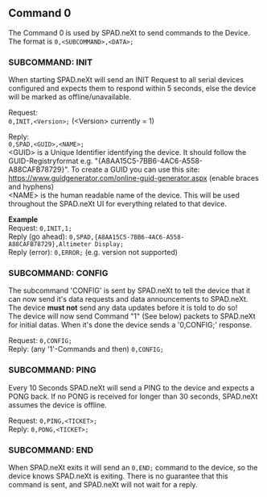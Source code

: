 ## Command 0
The Command 0 is used by SPAD.neXt to send commands to the Device.
The format is `0,<SUBCOMMAND>,<DATA>;`  

### SUBCOMMAND: INIT
When starting SPAD.neXt will send an INIT Request to all serial devices configured and expects them to respond within 5 seconds, else the device will be marked as offline/unavailable.

Request:  
`0,INIT,<Version>;` (\<Version\> currently = 1)

Reply:  
`0,SPAD,<GUID>,<NAME>;`  
\<GUID\> is a Unique Identifier identifying the device. It should follow the GUID-Registryformat e.g. "{A8AA15C5-7BB6-4AC6-A558-A88CAFB78729}". To create a GUID you can use this site: https://www.guidgenerator.com/online-guid-generator.aspx (enable braces and hyphens)  
\<NAME\> is the human readable name of the device. This will be used throughout the SPAD.neXt UI for everything related to that device.

**Example**  
Request: `0,INIT,1;`  
Reply (go ahead): `0,SPAD,{A8AA15C5-7BB6-4AC6-A558-A88CAFB78729},Altimeter Display;`  
Reply (error): `0,ERROR;` (e.g. version not supported)

### SUBCOMMAND: CONFIG
The subcommand 'CONFIG' is sent by SPAD.neXt to tell the device that it can now send it's data requests and data announcements to SPAD.neXt. The device **must not** send any data updates before it is told to do so!  
The device will now send Command "1" (See below) packets to SPAD.neXt for initial datas. When it's done the device sends a '0,CONFIG;' response.

Request: `0,CONFIG;`  
Reply: (any '1'-Commands and then) `0,CONFIG;`

### SUBCOMMAND: PING
Every 10 Seconds SPAD.neXt will send a PING to the device and expects a PONG back. If no PONG is received for longer than 30 seconds, SPAD.neXt assumes the device is offline.

Request: `0,PING,<TICKET>;`  
Reply: `0,PONG,<TICKET>;`  


### SUBCOMMAND: END
When SPAD.neXt exits it will send an `0,END;` command to the device, so the device knows SPAD.neXt is exiting. There is no guarantee that this command is sent, and SPAD.neXt will not wait for a reply.